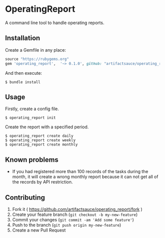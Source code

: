 # OperatingReport

A command line tool to handle operating reports.

## Installation

Create a Gemfile in any place:

```ruby
source "https://rubygems.org"
gem 'operating_report',  '~> 0.1.0', github: "artifactsauce/operating_report", branch: 'master'
```

And then execute:

    $ bundle install

## Usage

Firstly, create a config file.

    $ operating_report init

Create the report with a specified period.

    $ operating_report create daily
    $ operating_report create weekly
    $ operating_report create monthly

## Known problems

- If you had registered more than 100 records of the tasks during the month, it will create a wrong monthly report because it can not get all of the records by API restriction.


## Contributing

1. Fork it ( https://github.com/artifactsauce/operating_report/fork )
2. Create your feature branch (`git checkout -b my-new-feature`)
3. Commit your changes (`git commit -am 'Add some feature'`)
4. Push to the branch (`git push origin my-new-feature`)
5. Create a new Pull Request
